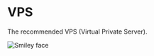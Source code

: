 # VPS
The recommended VPS (Virtual Private Server).

<images src="https://www.interserver.net/logos/Y2019-1970x90-new-1.gif">
<img decoding="async" src="[smiley-2.gif](https://www.interserver.net/logos/Y2019-1970x90-new-1.gif)https://www.interserver.net/logos/Y2019-1970x90-new-1.gif" alt="Smiley face">
